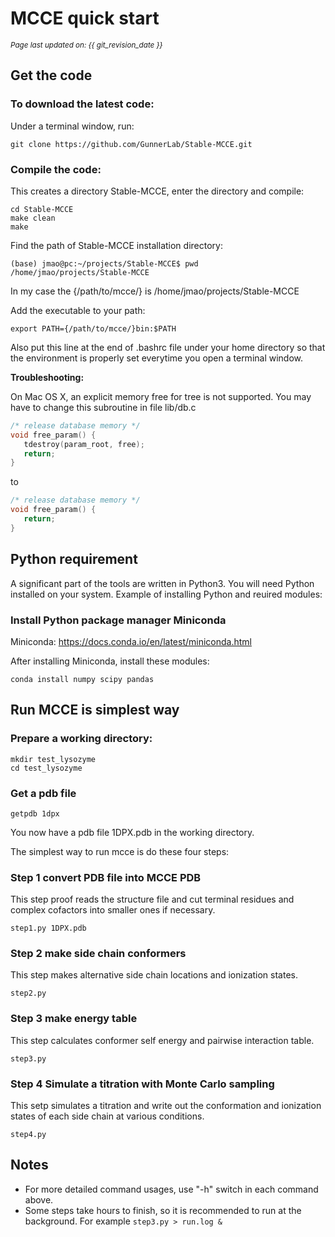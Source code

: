 # MCCE quick start
<small><i>Page last updated on: {{ git_revision_date }}</i></small>

## Get the code

### To download the latest code:
Under a terminal window, run:

    git clone https://github.com/GunnerLab/Stable-MCCE.git

### Compile the code:
This creates a directory Stable-MCCE, enter the directory and compile:

```
cd Stable-MCCE
make clean
make
```

Find the path of Stable-MCCE installation directory:
```
(base) jmao@pc:~/projects/Stable-MCCE$ pwd
/home/jmao/projects/Stable-MCCE
```
In my case the {/path/to/mcce/} is /home/jmao/projects/Stable-MCCE

Add the executable to your path:
```
export PATH={/path/to/mcce/}bin:$PATH
```

Also put this line at the end of .bashrc file under your home directory so that the environment is properly set everytime you open a terminal window.

**Troubleshooting:**

On Mac OS X, an explicit memory free for tree is not supported. You may have to change this subroutine in file lib/db.c
```C
/* release database memory */
void free_param() {
   tdestroy(param_root, free);
   return;
}
```
to
```C
/* release database memory */
void free_param() {
   return;
}
```

## Python requirement
A significant part of the tools are written in Python3. You will need Python installed on your system. Example of installing Python and reuired modules:

### Install Python package manager Miniconda
Miniconda: https://docs.conda.io/en/latest/miniconda.html

After installing Miniconda, install these modules:
```
conda install numpy scipy pandas
```

## Run MCCE is simplest way

### Prepare a working directory:
```
mkdir test_lysozyme
cd test_lysozyme
```

### Get a pdb file
```
getpdb 1dpx
```

You now have a pdb file 1DPX.pdb in the working directory.

The simplest way to run mcce is do these four steps:

### Step 1 convert PDB file into MCCE PDB
This step proof reads the structure file and cut terminal residues and complex cofactors into smaller ones if necessary.
```
step1.py 1DPX.pdb
```

### Step 2 make side chain conformers
This step makes alternative side chain locations and ionization states.
```
step2.py
```

### Step 3 make energy table
This step calculates conformer self energy and pairwise interaction table.
```
step3.py
```

### Step 4 Simulate a titration with Monte Carlo sampling
This setp simulates a titration and write out the conformation and ionization states of each side chain at various conditions.
```
step4.py
```

## Notes

* For more detailed command usages, use "-h" switch in each command above.
* Some steps take hours to finish, so it is recommended to run at the background. For example ```step3.py > run.log &```
